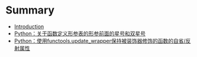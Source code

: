 # Summary

* [Introduction](README.md)
* [Python：关于函数定义形参表的形参前面的星号和双星号](python001.md)
* [Python：使用functools.update_wrapper保持被装饰器修饰的函数的自省/反射属性](python002.md)


